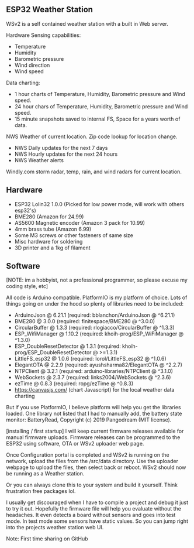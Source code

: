## ESP32 Weather Station
WSv2 is a self contained weather station with a built in Web server. 

Hardware Sensing capabilities:
 - Temperature
 - Humidity
 - Barometric pressure
 - Wind direction
 - Wind speed

Data charting:

 - 1 hour charts of Temperature, Humidity, Barometric pressure and Wind speed.
 - 24 hour chars of Temperature, Humidity, Barometric pressure and Wind speed. 
 - 15 minute snapshots saved to internal FS, Space for a years worth of data.

NWS Weather of current location. Zip code lookup for location change.

 - NWS Daily updates for the next 7 days
 - NWS Hourly updates for the next 24 hours
 - NWS Weather alerts

Windly.com storm radar, temp, rain, and wind radars for current location.

## Hardware

 - ESP32 Lolin32 1.0.0 (Picked for low power mode, will work with others esp32's)
 - BME280  (Amazon for 24.99)
 - AS5600 Magnetic encoder (Amazon 3 pack for 10.99)
 - 4mm brass tube (Amazon 6.99)
 - Some M3 screws or other fasteners of same size
 - Misc hardware for soldering
 - 3D printer and a 1kg of filament

## Software 
[NOTE: im a hobbyist, not a professional programmer, so please excuse my coding style, etc]

All code is Arduino compatible. PlatformIO is my platform of choice. Lots of things going on under the hood so plenty of libraries need to be included:
 * ArduinoJson @ 6.21.1 (required: bblanchon/ArduinoJson @ ^6.21.1)
 * BME280 @ 3.0.0 (required: finitespace/BME280 @ ^3.0.0)
 * CircularBuffer @ 1.3.3 (required: rlogiacco/CircularBuffer @ ^1.3.3)
 * ESP_WifiManager @ 1.10.2 (required: khoih-prog/ESP_WiFiManager @ ^1.3.0)
 * ESP_DoubleResetDetector @ 1.3.1 (required: khoih-prog/ESP_DoubleResetDetector @ >=1.3.1)
 * LittleFS_esp32 @ 1.0.6 (required: lorol/LittleFS_esp32 @ ^1.0.6)
 * ElegantOTA @ 2.2.9 (required: ayushsharma82/ElegantOTA @ ^2.2.7)
 * NTPClient @ 3.2.1 (required: arduino-libraries/NTPClient @ ^3.1.0)
 * WebSockets @ 2.3.7 (required: links2004/WebSockets @ ^2.3.6)
 * ezTime @ 0.8.3 (required: ropg/ezTime @ ^0.8.3)
 * https://canvasjs.com/ (chart Javascript) for the local weather data charting

But if you use PlatformIO, I believe platform will help you get the libraries loaded. One library not listed that I had to manually add, the battery state monitor: BatteryRead, Copyright (c) 2019 Pangodream (MIT license).

[installing / first startup]
I will keep current firmware releases available for manual firmware uploads. Firmware releases can be programmed to the ESP32 using software, OTA or WSv2 uploader web page. 

Once Configuration portal is completed and WSv2 is running on the network, upload the files from the /src/data directory. Use the uploader webpage to upload the files, then select back or reboot. WSv2 should now be running as a Weather station.   

Or you can always clone this to your system and build it yourself. Think frustration free packages lol.

I usually get discouraged when I have to compile a project and debug it just to try it out. Hopefully the firmware file will help you evaluate without the headaches. It even detects a board without sensors and goes into test mode. In test mode some sensors have static values. So you can jump right into the projects weather station web UI. 

Note: First time sharing on GitHub
